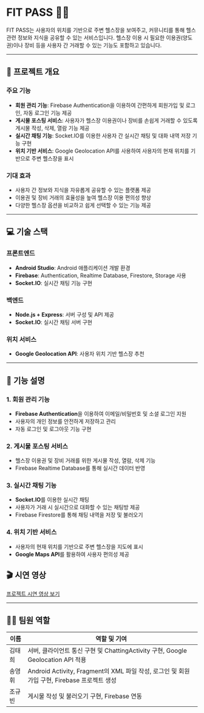# FIT PASS 🏋️‍♂️

FIT PASS는 사용자의 위치를 기반으로 주변 헬스장을 보여주고, 커뮤니티를 통해 헬스 관련 정보와 지식을 공유할 수 있는 서비스입니다. 헬스장 이용 시 필요한 이용권(양도권)이나 장비 등을 사용자 간 거래할 수 있는 기능도 포함하고 있습니다.

---

## 📱 프로젝트 개요

### 주요 기능

- **회원 관리 기능**: Firebase Authentication을 이용하여 간편하게 회원가입 및 로그인, 자동 로그인 기능 제공
- **게시물 포스팅 서비스**: 사용자가 헬스장 이용권이나 장비를 손쉽게 거래할 수 있도록 게시물 작성, 삭제, 열람 기능 제공
- **실시간 채팅 기능**: Socket.IO를 이용한 사용자 간 실시간 채팅 및 대화 내역 저장 기능 구현
- **위치 기반 서비스**: Google Geolocation API를 사용하여 사용자의 현재 위치를 기반으로 주변 헬스장을 표시

### 기대 효과

- 사용자 간 정보와 지식을 자유롭게 공유할 수 있는 플랫폼 제공
- 이용권 및 장비 거래의 효율성을 높여 헬스장 이용 편의성 향상
- 다양한 헬스장 옵션을 비교하고 쉽게 선택할 수 있는 기능 제공

---

## 💻 기술 스택

### 프론트엔드

- **Android Studio**: Android 애플리케이션 개발 환경
- **Firebase**: Authentication, Realtime Database, Firestore, Storage 사용
- **Socket.IO**: 실시간 채팅 기능 구현

### 백엔드

- **Node.js + Express**: 서버 구성 및 API 제공
- **Socket.IO**: 실시간 채팅 서버 구현

### 위치 서비스

- **Google Geolocation API**: 사용자 위치 기반 헬스장 추천

---

## 🚀 기능 설명

### 1. 회원 관리 기능

- **Firebase Authentication**을 이용하여 이메일/비밀번호 및 소셜 로그인 지원
- 사용자의 개인 정보를 안전하게 저장하고 관리
- 자동 로그인 및 로그아웃 기능 구현

### 2. 게시물 포스팅 서비스

- 헬스장 이용권 및 장비 거래를 위한 게시물 작성, 열람, 삭제 기능
- Firebase Realtime Database를 통해 실시간 데이터 반영

### 3. 실시간 채팅 기능

- **Socket.IO**를 이용한 실시간 채팅
- 사용자가 거래 시 실시간으로 대화할 수 있는 채팅방 제공
- Firebase Firestore를 통해 채팅 내역을 저장 및 불러오기

### 4. 위치 기반 서비스

- 사용자의 현재 위치를 기반으로 주변 헬스장을 지도에 표시
- **Google Maps API**를 활용하여 사용자 편의성 제공


## 🎬 시연 영상

[프로젝트 시연 영상 보기](https://youtu.be/n0KY2U0srGY)

---

## 👨‍💻 팀원 역할

| 이름   | 역할 및 기여                                          |
|--------|-------------------------------------------------------|
| 김태희 | 서버, 클라이언트 통신 구현 및 ChattingActivity 구현, Google Geolocation API 적용 |
| 송영휘 | Android Activity, Fragment의 XML 파일 작성, 로그인 및 회원가입 구현, Firebase 프로젝트 생성 |
| 조규빈 | 게시물 작성 및 불러오기 구현, Firebase 연동 |

